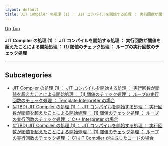 ```yaml
---
layout: default
title: JIT Compiler の処理 (1) ： JIT コンパイルを開始する処理 ： 実行回数が閾値を超えたことによる開始処理 ： (1) 閾値のチェック処理 ： ループの実行回数のチェック処理 
---
```

[Up](nohhZ5yDpa.html) [Top](../index.html)

#### JIT Compiler の処理 (1) ： JIT コンパイルを開始する処理 ： 実行回数が閾値を超えたことによる開始処理 ： (1) 閾値のチェック処理 ： ループの実行回数のチェック処理 

--- 



## Subcategories
* [JIT Compiler の処理 (1) ： JIT コンパイルを開始する処理 ： 実行回数が閾値を超えたことによる開始処理 ： (1) 閾値のチェック処理 ： ループの実行回数のチェック処理 ： Template Interpreter の場合](no-umZIXCH.html)
* [(#TBD) JIT Compiler の処理 (1) ： JIT コンパイルを開始する処理 ： 実行回数が閾値を超えたことによる開始処理 ： (1) 閾値のチェック処理 ： ループの実行回数のチェック処理 ： C++ Interpreter の場合](noxNVNcPhx.html)
* [(#TBD) JIT Compiler の処理 (1) ： JIT コンパイルを開始する処理 ： 実行回数が閾値を超えたことによる開始処理 ： (1) 閾値のチェック処理 ： ループの実行回数のチェック処理 ： C1 JIT Compiler が生成したコードの場合](nokWOKQTPE.html)



